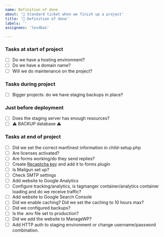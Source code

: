 ```yaml
---
name: Definition of done
about: '💫 Standard ticket when we finish up a project'
title: '💫 Definition of done'
labels: ''
assignees: 'levdbas'

---
```


### Tasks at start of project

- [ ] Do we have a hosting environment?
- [ ] Do we have a domain name?
- [ ] Will we do maintenance on the project?

### Tasks during project

- [ ] Bigger projects: do we have staging backups in place?

### Just before deployment

- [ ] Does the staging server has enough resources?
- [ ] ⚠️ BACKUP database ⚠️

### Tasks at end of project
- [ ] Did we set the correct manfinest information in child-setup.php
- [ ] Are licenses activated?
- [ ] Are forms working/do they send replies?
- [ ] Create [Recaptcha key](https://www.google.com/recaptcha/admin/create) and add it to forms plugin
- [ ] Is Mailgun set up?
- [ ] Check SMTP settings
- [ ] Add website to Google Analytics
- [ ] Configure tracking/analytics, is tagmanger container/analytics container loading and do we receive traffic?
- [ ] Add website to Google Search Console
- [ ] Did we enable caching? Did we set the caching to 10 hours max?
- [ ] Did we configured backups?
- [ ] Is the .env file set to production?
- [ ] Did we add the website to ManageWP?
- [ ] Add HTTP auth to staging environment or change username/password combination.

